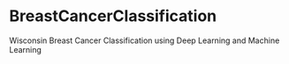 # BreastCancerClassification
Wisconsin Breast Cancer Classification using Deep Learning and Machine Learning
